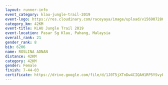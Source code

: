 ```yaml
---
layout: runner-info 
event_category: klau-jungle-trail-2019 
event-logo: https://res.cloudinary.com/raceyaya/image/upload/v1569072808/logo/klau-image_qwwxyw.png
category_km: 42KM 
event-title: KLAU Jungle Trail 2019 
event-location: Pasar Sg Klau, Pahang, Malaysia 
overall_rank: 21
gender_rank: 8
bib: 6206
name: ROSLINA ADNAN
distance: 42KM
category: 42KM
gender: Female
finish: 7-44-03
certificate: https://drive.google.com/file/d/1J0T5jXTnDw4CIQAH1RP5YSvyF_FiIxM_/view?usp=sharing
---
```


